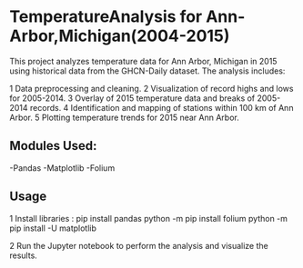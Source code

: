 # TemperatureAnalysis for Ann-Arbor,Michigan(2004-2015)

This project analyzes temperature data for Ann Arbor, Michigan in 2015 using historical data from the GHCN-Daily dataset. The analysis includes:

1 Data preprocessing and cleaning.
2 Visualization of record highs and lows for 2005-2014.
3 Overlay of 2015 temperature data and breaks of 2005-2014 records.
4 Identification and mapping of stations within 100 km of Ann Arbor.
5 Plotting temperature trends for 2015 near Ann Arbor.


## Modules Used:
-Pandas
-Matplotlib
-Folium  

## Usage
1 Install libraries : pip install pandas
                      python -m pip install folium
                      python -m pip install -U matplotlib

2 Run the Jupyter notebook to perform the analysis and visualize the results.
